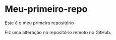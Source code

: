 # Meu-primeiro-repo
Este é o meu primeiro repositório

Fiz uma alteração no repositório remoto no GitHub.
